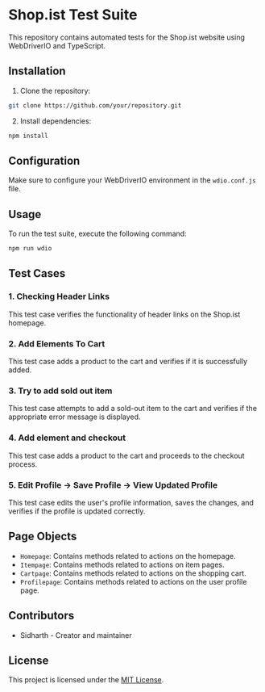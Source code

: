 # Shop.ist Test Suite

This repository contains automated tests for the Shop.ist website using WebDriverIO and TypeScript.

## Installation

1. Clone the repository:

```bash
git clone https://github.com/your/repository.git
```

2. Install dependencies:

```bash
npm install
```

## Configuration

Make sure to configure your WebDriverIO environment in the `wdio.conf.js` file.

## Usage

To run the test suite, execute the following command:

```bash
npm run wdio 
```

## Test Cases

### 1. Checking Header Links

This test case verifies the functionality of header links on the Shop.ist homepage.

### 2. Add Elements To Cart

This test case adds a product to the cart and verifies if it is successfully added.

### 3. Try to add sold out item

This test case attempts to add a sold-out item to the cart and verifies if the appropriate error message is displayed.

### 4. Add element and checkout

This test case adds a product to the cart and proceeds to the checkout process.

### 5. Edit Profile -> Save Profile -> View Updated Profile

This test case edits the user's profile information, saves the changes, and verifies if the profile is updated correctly.

## Page Objects

- `Homepage`: Contains methods related to actions on the homepage.
- `Itempage`: Contains methods related to actions on item pages.
- `Cartpage`: Contains methods related to actions on the shopping cart.
- `Profilepage`: Contains methods related to actions on the user profile page.

## Contributors

- Sidharth - Creator and maintainer

## License

This project is licensed under the [MIT License](LICENSE).
